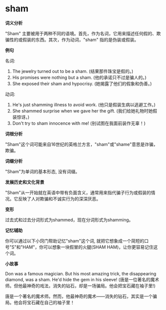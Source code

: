 # sham

**词义分析**

  

"Sham" 主要被用于两种不同的语境。首先，作为名词，它用来描述任何假的、欺骗性的或假装的东西。其次，作为动词，"sham" 指的是伪装或假装。

  

**例句**

  

名词:

  

1.  The jewelry turned out to be a sham. (结果那件珠宝是假的。)
2.  His promises were nothing but a sham. (他的承诺只不过是骗人的。)
3.  She exposed their sham and hypocrisy. (她揭露了他们的假象和伪善。)

  

动词:

  

1.  He's just shamming illness to avoid work. (他只是假装生病以逃避工作。)
2.  She shammed surprise when we gave her the gift. (我们给她礼物时她假装惊讶。)
3.  Don't try to sham innocence with me! (别试图在我面前装作无辜！)

  

**词根分析**

  

"Sham"这个词可能来自16世纪的英格兰方言，"sham"或"shame"意思是诈骗，欺骗。

  

**词缀分析**

  

"Sham"为单词的基本形态, 没有词缀。

  

**发展历史和文化背景**

  

"Sham"从一开始就在英语中带有负面含义，通常用来指代骗子行为或假装的情况。它反映了人对欺骗和不诚实行为的深深厌恶。

  

**变形**

  

过去式和过去分词形式为shammed，现在分词形式为shamming。

  

**记忆辅助**

  

你可以通过以下小窍门帮助记忆"sham"这个词, 就把它想象成一个简短的口号"S"和"HAM"，你可以想象一块假冒的火腿(SHAM HAM)，让你更容易记住这个词。

  

**小故事**

  

Don was a famous magician. But his most amazing trick, the disappearing diamond, was a sham. He'd hide the gem in his sleeve! (唐是一位著名的魔术师。但他最神奇的戏法，消失的钻石，却是一场骗局。他会把宝石藏在袖子里!)

  

唐是一个著名的魔术师。然而，他最神奇的魔术——消失的钻石，其实是一个骗局。他会将宝石藏在自己的袖子里！
